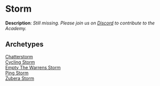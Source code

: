 <!-- This page is automatically generated by Myr: do not update it manually. -->
<!-- Changes directly applied here will be lost. -->
<!-- If you plan to update this page, please update the template at https://github.com/Pauperformance/pauperformance-bot -->
<!-- Templates can be found under pauperformance-bot/resources/templates/ -->
# Storm

**Description**: _Still missing. Please join us on [Discord](https://discord.gg/fYQbpjjkQ3) to contribute to the Academy._

## **Archetypes**

[Chatterstorm](../archetypes/Chatterstorm.html)  
[Cycling Storm](../archetypes/Cycling%20Storm.html)  
[Empty The Warrens Storm](../archetypes/Empty%20The%20Warrens%20Storm.html)  
[Ping Storm](../archetypes/Ping%20Storm.html)  
[Zubera Storm](../archetypes/Zubera%20Storm.html)  

